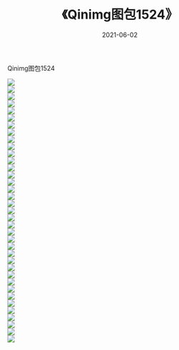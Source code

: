 ﻿---
layout: post
title:  《Qinimg图包1524》
date:   2021-06-02
img: http://imgx.orgx.ga/Qinimg图包/Qinimg图包1524/000.jpg
categories: [美女, 清纯, 唯美]
---

Qinimg图包1524

 ![](http://imgx.orgx.ga/Qinimg图包/Qinimg图包1524/001.jpg) <br>![](http://imgx.orgx.ga/Qinimg图包/Qinimg图包1524/002.jpg) <br>![](http://imgx.orgx.ga/Qinimg图包/Qinimg图包1524/003.jpg) <br>![](http://imgx.orgx.ga/Qinimg图包/Qinimg图包1524/004.jpg) <br>![](http://imgx.orgx.ga/Qinimg图包/Qinimg图包1524/005.jpg) <br>![](http://imgx.orgx.ga/Qinimg图包/Qinimg图包1524/006.jpg) <br>![](http://imgx.orgx.ga/Qinimg图包/Qinimg图包1524/007.jpg) <br>![](http://imgx.orgx.ga/Qinimg图包/Qinimg图包1524/008.jpg) <br>![](http://imgx.orgx.ga/Qinimg图包/Qinimg图包1524/009.jpg) <br>![](http://imgx.orgx.ga/Qinimg图包/Qinimg图包1524/010.jpg) <br>![](http://imgx.orgx.ga/Qinimg图包/Qinimg图包1524/011.jpg) <br>![](http://imgx.orgx.ga/Qinimg图包/Qinimg图包1524/012.jpg) <br>![](http://imgx.orgx.ga/Qinimg图包/Qinimg图包1524/013.jpg) <br>![](http://imgx.orgx.ga/Qinimg图包/Qinimg图包1524/014.jpg) <br>![](http://imgx.orgx.ga/Qinimg图包/Qinimg图包1524/015.jpg) <br>![](http://imgx.orgx.ga/Qinimg图包/Qinimg图包1524/016.jpg) <br>![](http://imgx.orgx.ga/Qinimg图包/Qinimg图包1524/017.jpg) <br>![](http://imgx.orgx.ga/Qinimg图包/Qinimg图包1524/018.jpg) <br>![](http://imgx.orgx.ga/Qinimg图包/Qinimg图包1524/019.jpg) <br>![](http://imgx.orgx.ga/Qinimg图包/Qinimg图包1524/020.jpg) <br>![](http://imgx.orgx.ga/Qinimg图包/Qinimg图包1524/021.jpg) <br>![](http://imgx.orgx.ga/Qinimg图包/Qinimg图包1524/022.jpg) <br>![](http://imgx.orgx.ga/Qinimg图包/Qinimg图包1524/023.jpg) <br>![](http://imgx.orgx.ga/Qinimg图包/Qinimg图包1524/024.jpg) <br>![](http://imgx.orgx.ga/Qinimg图包/Qinimg图包1524/025.jpg) <br>![](http://imgx.orgx.ga/Qinimg图包/Qinimg图包1524/026.jpg) <br>![](http://imgx.orgx.ga/Qinimg图包/Qinimg图包1524/027.jpg) <br>![](http://imgx.orgx.ga/Qinimg图包/Qinimg图包1524/028.jpg) <br>![](http://imgx.orgx.ga/Qinimg图包/Qinimg图包1524/029.jpg) <br>![](http://imgx.orgx.ga/Qinimg图包/Qinimg图包1524/030.jpg) <br>![](http://imgx.orgx.ga/Qinimg图包/Qinimg图包1524/031.jpg) <br>![](http://imgx.orgx.ga/Qinimg图包/Qinimg图包1524/032.jpg) <br>![](http://imgx.orgx.ga/Qinimg图包/Qinimg图包1524/033.jpg) <br>![](http://imgx.orgx.ga/Qinimg图包/Qinimg图包1524/034.jpg) <br>![](http://imgx.orgx.ga/Qinimg图包/Qinimg图包1524/035.jpg) <br>![](http://imgx.orgx.ga/Qinimg图包/Qinimg图包1524/036.jpg) <br>![](http://imgx.orgx.ga/Qinimg图包/Qinimg图包1524/037.jpg) <br>